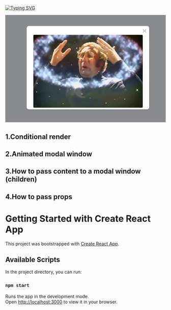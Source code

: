 [![Typing SVG](https://readme-typing-svg.demolab.com?font=Fira+Code&weight=700&size=40&duration=2500&pause=1000&width=435&lines=Modal)](https://git.io/typing-svg)

![](https://github.com/remmi755/modal/blob/master/Screenshot_4.jpg)

<h2>1.Conditional render</h2>
<h2>2.Animated modal window</h2>
<h2>3.How to pass content to a modal window (children)</h2>
<h2>4.How to pass props</h2>

# Getting Started with Create React App

This project was bootstrapped with [Create React App](https://github.com/facebook/create-react-app).

## Available Scripts

In the project directory, you can run:

### `npm start`

Runs the app in the development mode.\
Open [http://localhost:3000](http://localhost:3000) to view it in your browser.

